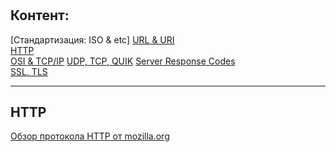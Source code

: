 # 

## Контент: 

[Стандартизация: ISO & etc]
[URL & URI]()  
[HTTP]()  
[OSI & TCP/IP]()
[UDP, TCP, QUIK]()
[Server Response Codes]()  
[SSL, TLS]()  

----

## HTTP
[Обзор протокола HTTP от mozilla.org](https://developer.mozilla.org/ru/docs/Web/HTTP/Overview)
